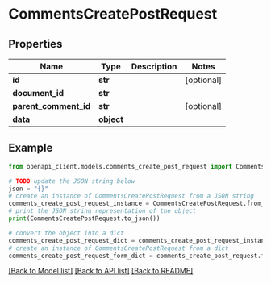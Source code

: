 # CommentsCreatePostRequest


## Properties

Name | Type | Description | Notes
------------ | ------------- | ------------- | -------------
**id** | **str** |  | [optional] 
**document_id** | **str** |  | 
**parent_comment_id** | **str** |  | [optional] 
**data** | **object** |  | 

## Example

```python
from openapi_client.models.comments_create_post_request import CommentsCreatePostRequest

# TODO update the JSON string below
json = "{}"
# create an instance of CommentsCreatePostRequest from a JSON string
comments_create_post_request_instance = CommentsCreatePostRequest.from_json(json)
# print the JSON string representation of the object
print(CommentsCreatePostRequest.to_json())

# convert the object into a dict
comments_create_post_request_dict = comments_create_post_request_instance.to_dict()
# create an instance of CommentsCreatePostRequest from a dict
comments_create_post_request_form_dict = comments_create_post_request.from_dict(comments_create_post_request_dict)
```
[[Back to Model list]](../README.md#documentation-for-models) [[Back to API list]](../README.md#documentation-for-api-endpoints) [[Back to README]](../README.md)


